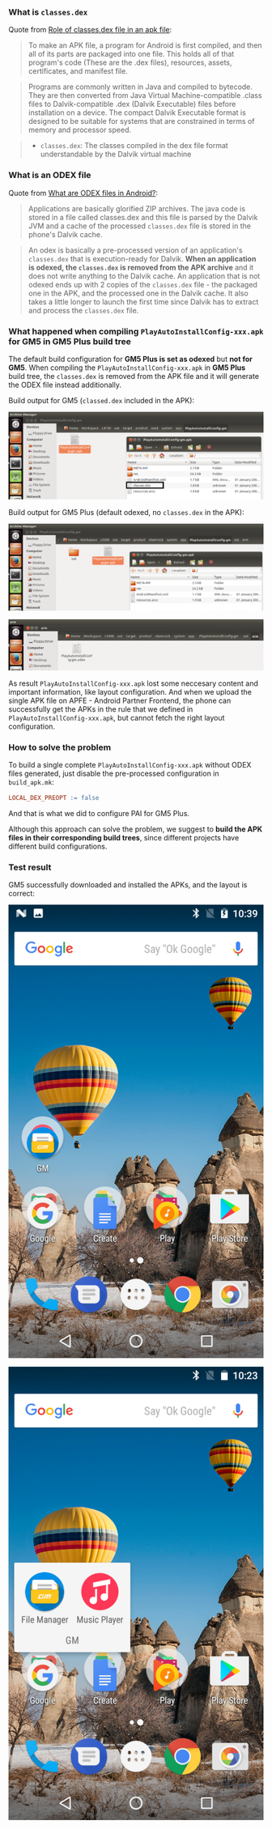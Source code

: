 ### What is `classes.dex`

Quote from [Role of classes.dex file in an apk file](https://stackoverflow.com/questions/14230573/role-of-classes-dex-file-in-an-apk-file):

> To make an APK file, a program for Android is first compiled, and then all of its parts are packaged into one file. This holds all of that program's code (These are the .dex files), resources, assets, certificates, and manifest file.

> Programs are commonly written in Java and compiled to bytecode. They are then converted from Java Virtual Machine-compatible .class files to Dalvik-compatible .dex (Dalvik Executable) files before installation on a device. The compact Dalvik Executable format is designed to be suitable for systems that are constrained in terms of memory and processor speed.

> - `classes.dex`: The classes compiled in the dex file format understandable by the Dalvik virtual machine

### What is an ODEX file

Quote from [What are ODEX files in Android?](https://stackoverflow.com/questions/9593527/what-are-odex-files-in-android):

> Applications are basically glorified ZIP archives. The java code is stored in a file called classes.dex and this file is parsed by the Dalvik JVM and a cache of the processed `classes.dex` file is stored in the phone's Dalvik cache.

> An odex is basically a pre-processed version of an application's `classes.dex` that is execution-ready for Dalvik. **When an application is odexed, the `classes.dex` is removed from the APK archive** and it does not write anything to the Dalvik cache. An application that is not odexed ends up with 2 copies of the `classes.dex` file - the packaged one in the APK, and the processed one in the Dalvik cache. It also takes a little longer to launch the first time since Dalvik has to extract and process the `classes.dex` file.

### What happened when compiling `PlayAutoInstallConfig-xxx.apk` for **GM5** in **GM5 Plus** build tree

The default build configuration for **GM5 Plus is set as odexed** but **not for GM5**. When compiling the `PlayAutoInstallConfig-xxx.apk` in **GM5 Plus** build tree, the `classes.dex` is removed from the APK file and it will generate the ODEX file instead additionally.

Build output for GM5 (`classed.dex` included in the APK):

![](res/Screenshot%20from%202017-06-06%2000_50_21.png)

Build output for GM5 Plus (default odexed, no `classes.dex` in the APK):

![](res/Screenshot%20from%202017-06-06%2000_49_57.png)

![](res/Screenshot%20from%202017-06-06%2000_49_18.png)

As result `PlayAutoInstallConfig-xxx.apk` lost some neccesary content and important information, like layout configuration. And when we upload the single APK file on APFE - Android Partner Frontend, the phone can successfully get the APKs in the rule that we defined in `PlayAutoInstallConfig-xxx.apk`, but cannot fetch the right layout configuration.

### How to solve the problem

To build a single complete `PlayAutoInstallConfig-xxx.apk` without ODEX files generated, just disable the pre-processed configuration in `build_apk.mk`:

```mk
LOCAL_DEX_PREOPT := false
```

And that is what we did to configure PAI for GM5 Plus.

Although this approach can solve the problem, we suggest to **build the APK files in their corresponding build trees**, since different projects have different build configurations.

### Test result

GM5 successfully downloaded and installed the APKs, and the layout is correct:

![](res/Screenshot_20170605-103921.png)

![](res/Screenshot_20170605-102340.png)
